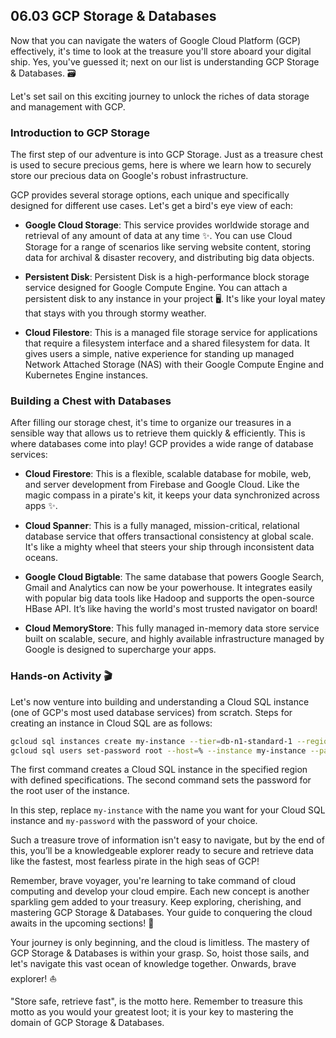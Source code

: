 ## 06.03 GCP Storage & Databases

Now that you can navigate the waters of Google Cloud Platform (GCP) effectively, it's time to look at the treasure you'll store aboard your digital ship. Yes, you've guessed it; next on our list is understanding GCP Storage & Databases. 🗃️

Let's set sail on this exciting journey to unlock the riches of data storage and management with GCP. 

### **Introduction to GCP Storage**

The first step of our adventure is into GCP Storage. Just as a treasure chest is used to secure precious gems, here is where we learn how to securely store our precious data on Google's robust infrastructure.

GCP provides several storage options, each unique and specifically designed for different use cases. Let's get a bird's eye view of each:

- **Google Cloud Storage**: This service provides worldwide storage and retrieval of any amount of data at any time ✨. You can use Cloud Storage for a range of scenarios like serving website content, storing data for archival & disaster recovery, and distributing big data objects.

- **Persistent Disk**: Persistent Disk is a high-performance block storage service designed for Google Compute Engine. You can attach a persistent disk to any instance in your project 🖥️. It's like your loyal matey that stays with you through stormy weather.

- **Cloud Filestore**: This is a managed file storage service for applications that require a filesystem interface and a shared filesystem for data. It gives users a simple, native experience for standing up managed Network Attached Storage (NAS) with their Google Compute Engine and Kubernetes Engine instances.

### **Building a Chest with Databases**

After filling our storage chest, it's time to organize our treasures in a sensible way that allows us to retrieve them quickly & efficiently. This is where databases come into play! GCP provides a wide range of database services:

- **Cloud Firestore**: This is a flexible, scalable database for mobile, web, and server development from Firebase and Google Cloud. Like the magic compass in a pirate's kit, it keeps your data synchronized across apps ✨.

- **Cloud Spanner**: This is a fully managed, mission-critical, relational database service that offers transactional consistency at global scale. It's like a mighty wheel that steers your ship through inconsistent data oceans.

- **Google Cloud Bigtable**: The same database that powers Google Search, Gmail and Analytics can now be your powerhouse. It integrates easily with popular big data tools like Hadoop and supports the open-source HBase API. It’s like having the world's most trusted navigator on board!

- **Cloud MemoryStore**: This fully managed in-memory data store service built on scalable, secure, and highly available infrastructure managed by Google is designed to supercharge your apps.

### **Hands-on Activity 🎬**

Let's now venture into building and understanding a Cloud SQL instance (one of GCP's most used database services) from scratch. Steps for creating an instance in Cloud SQL are as follows:

```bash
gcloud sql instances create my-instance --tier=db-n1-standard-1 --region=us-central1
gcloud sql users set-password root --host=% --instance my-instance --password=my-password
```

The first command creates a Cloud SQL instance in the specified region with defined specifications. The second command sets the password for the root user of the instance.

In this step, replace `my-instance` with the name you want for your Cloud SQL instance and `my-password` with the password of your choice.

Such a treasure trove of information isn't easy to navigate, but by the end of this, you’ll be a knowledgeable explorer ready to secure and retrieve data like the fastest, most fearless pirate in the high seas of GCP!

Remember, brave voyager, you're learning to take command of cloud computing and develop your cloud empire. Each new concept is another sparkling gem added to your treasury. Keep exploring, cherishing, and mastering GCP Storage & Databases. Your guide to conquering the cloud awaits in the upcoming sections! 💎

Your journey is only beginning, and the cloud is limitless. The mastery of GCP Storage & Databases is within your grasp. So, hoist those sails, and let's navigate this vast ocean of knowledge together. Onwards, brave explorer! ⛵

"Store safe, retrieve fast", is the motto here. Remember to treasure this motto as you would your greatest loot; it is your key to mastering the domain of GCP Storage & Databases.